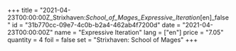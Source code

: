 +++
title = "2021-04-23T00:00:00Z_Strixhaven:_School_of_Mages_Expressive_Iteration_[en]_false"
id = "31b770cc-09e7-4c0b-b2a4-462ab4f7200d"
date = "2021-04-23T00:00:00Z"
name = "Expressive Iteration"
lang = ["en"]
price = "7.05"
quantity = 4
foil = false
set = "Strixhaven: School of Mages"
+++
